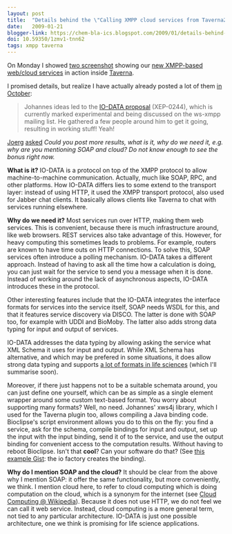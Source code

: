 ```yaml
---
layout: post
title:  "Details behind the \"Calling XMPP cloud services from Taverna2\""
date:   2009-01-21
blogger-link: https://chem-bla-ics.blogspot.com/2009/01/details-behind-calling-xmpp-cloud.html
doi: 10.59350/1zmv1-tnn62
tags: xmpp taverna
---
```


On Monday I showed [two screenshot](http://chem-bla-ics.blogspot.com/2009/01/calling-xmpp-cloud-services-from.html) showing our
[new XMPP-based web/cloud services](http://chem-bla-ics.blogspot.com/2009/01/calling-xmpp-cloud-services-from.html) in action
inside [Taverna](http://taverna.sf.net/).

I promised details, but realize I have actually already posted a lot of them [in October](http://chem-bla-ics.blogspot.com/2008/10/next-generation-asynchronous.html):

> Johannes ideas led to the [IO-DATA proposal](http://xmpp.org/extensions/xep-0244.html) (XEP-0244), which is currently
> marked experimental and being discussed on the ws-xmpp mailing list. He gathered a few people around him to get it going,
> resulting in working stuff! Yeah!

[Joerg](http://miningdrugs.blogspot.com/) [asked](http://friendfeed.com/e/a15e79ac-92ce-4b16-81d9-8f7b6ec1ea24/chem-bla-ics-Calling-XMPP-cloud-services-from/)
*Could you post more results, what is it, why do we need it, e.g. why are you mentioning SOAP and cloud? Do not know enough to see the bonus right now.*

**What is it?** IO-DATA is a protocol on top of the XMPP protocol to allow machine-to-machine communication. Actually,
much like SOAP, RPC, and other platforms. How IO-DATA differs lies to some extend to the transport layer: instead of
using HTTP, it used the XMPP transport protocol, also used for Jabber chat clients. It basically allows clients like
Taverna to chat with services running elsewhere.

**Why do we need it?** Most services run over HTTP, making them web services. This is convenient, because there is
much infrastructure around, like web browsers. REST services also take advantage of this. However, for heavy
computing this sometimes leads to problems. For example, routers are known to have time outs on HTTP connections.
To solve this, SOAP services often introduce a polling mechanism. IO-DATA takes a different approach. Instead of
having to ask all the time how a calculation is doing, you can just wait for the service to send you a message
when it is done. Instead of working around the lack of asynchronous aspects, IO-DATA introduces these in the protocol.

Other interesting features include that the IO-DATA integrates the interface formats for services into the service
itself, SOAP needs WSDL for this, and that it features service discovery via DISCO. The latter is done with SOAP
too, for example with UDDI and BioMoby. The latter also adds strong data typing for input and output of services.

IO-DATA addresses the data typing by allowing asking the service what XML Schema it uses for input and output.
While XML Schema has alternative, and which may be prefered in some situations, it does allow strong data typing
and supports [a lot of formats in life sciences](http://friendfeed.com/e/2d322ac5-a5b9-4336-b421-fede0eb8e192/Hi-Guys-I-m-looking-for-an-exhaustive-resource-of/)
(which I'll summarise soon).

Moreover, if there just happens not to be a suitable schemata around, you can just define one yourself, which can
be as simple as a single element wrapper around some custom text-based format. You worry about supporting many
formats? Well, no need. Johannes' xws4j library, which I used for the Taverna plugin too, allows compiling a Java
binding code. Bioclipse's script environment allows you do to this on the fly: you find a service, ask for the
schema, compile bindings for input and output, set up the input with the input binding, send it of to the service,
and use the output binding for convenient access to the computation results. Without having to reboot Bioclipse.
Isn't that **cool**? Can your software do that? (See [this example Gist](http://gist.github.com/22185): the io
factory creates the binding).

**Why do I mention SOAP and the cloud?** It should be clear from the above why I mention SOAP: it offer the same
functionality, but more conveniently, we think. I mention cloud here, to refer to cloud computing which is doing
computation on the cloud, which is a synonym for the internet (see
[Cloud Computing @ Wikipedia](http://en.wikipedia.org/wiki/Cloud_computing)). Because it does
not use HTTP, we do not feel we can call it web service. Instead, cloud computing is a more general term, not
tied to any particular architecture. IO-DATA is just one possible architecture, one we think is promising for
life science applications.
